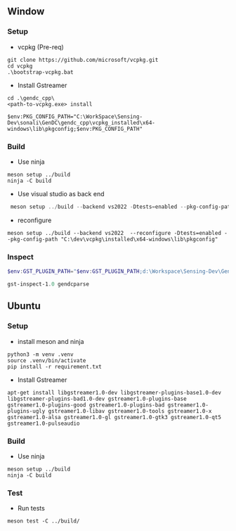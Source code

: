 ## Window

### Setup

- vcpkg (Pre-req)

```
git clone https://github.com/microsoft/vcpkg.git
cd vcpkg
.\bootstrap-vcpkg.bat
```

- Install Gstreamer

```
cd .\gendc_cpp\
<path-to-vcpkg.exe> install

$env:PKG_CONFIG_PATH="C:\WorkSpace\Sensing-Dev\sonali\GenDC\gendc_cpp\vcpkg_installed\x64-windows\lib\pkgconfig;$env:PKG_CONFIG_PATH"  
```

### Build

- Use ninja

```
meson setup ../build
ninja -C build
```

- Use visual studio as back end

```powershell
 meson setup ../build --backend vs2022 -Dtests=enabled --pkg-config-path "C:\WorkSpace\Sensing-Dev\sonali\GenDC\gendc_cpp\vcpkg_installed\x64-windows\lib\pkgconfig" 
 ```

- reconfigure 
 ```
 meson setup ../build --backend vs2022  --reconfigure -Dtests=enabled --pkg-config-path "C:\dev\vcpkg\installed\x64-windows\lib\pkgconfig"  
```

### Inspect

```powershell
$env:GST_PLUGIN_PATH="$env:GST_PLUGIN_PATH;d:\Workspace\Sensing-Dev\GenDC\build\gst\gendcparse"
```
```powershell
gst-inspect-1.0 gendcparse
```

## Ubuntu

### Setup

- install meson and ninja

```
python3 -m venv .venv
source .venv/bin/activate
pip install -r requirement.txt 
```
- Install Gstreamer

```
apt-get install libgstreamer1.0-dev libgstreamer-plugins-base1.0-dev libgstreamer-plugins-bad1.0-dev gstreamer1.0-plugins-base gstreamer1.0-plugins-good gstreamer1.0-plugins-bad gstreamer1.0-plugins-ugly gstreamer1.0-libav gstreamer1.0-tools gstreamer1.0-x gstreamer1.0-alsa gstreamer1.0-gl gstreamer1.0-gtk3 gstreamer1.0-qt5 gstreamer1.0-pulseaudio
```

### Build

- Use ninja

```
meson setup ../build
ninja -C build
```

### Test
- Run tests 

```
meson test -C ../build/
```




